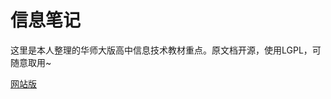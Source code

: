 # 信息笔记

这里是本人整理的华师大版高中信息技术教材重点。原文档开源，使用LGPL，可随意取用\~

[网站版](https://lechocolatchaud.github.io/ITClass/)
